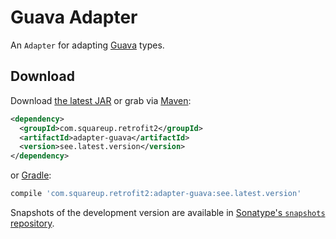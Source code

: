 Guava Adapter
==============

An `Adapter` for adapting [Guava][1] types.

Download
--------

Download [the latest JAR][2] or grab via [Maven][3]:
```xml
<dependency>
  <groupId>com.squareup.retrofit2</groupId>
  <artifactId>adapter-guava</artifactId>
  <version>see.latest.version</version>
</dependency>
```
or [Gradle][2]:
```groovy
compile 'com.squareup.retrofit2:adapter-guava:see.latest.version'
```

Snapshots of the development version are available in [Sonatype's `snapshots` repository][snap].

 [1]: https://github.com/google/guava
 [2]: https://search.maven.org/remote_content?g=com.squareup.retrofit2&a=adapter-guava&v=LATEST
 [3]: http://search.maven.org/#search%7Cga%7C1%7Ca%3A%22adapter-guava%22
 [snap]: https://oss.sonatype.org/content/repositories/snapshots/
